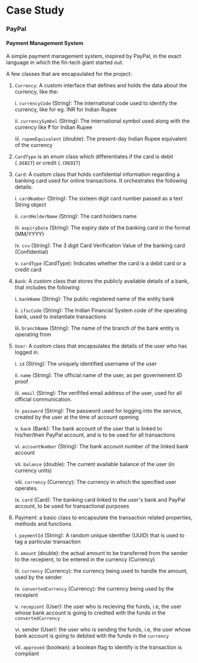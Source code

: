 # Case Study

### PayPal

#### Payment Management System

A simple payment management system, inspired by PayPal, in the exact language in which the fin-tech giant started out.

A few classes that are encapsulated for the project:

1. `Currency`: A custom interface that defines and holds the data about the currency, like the:

   i. `currencyCode` (String): The international code used to identify the currency, like for eg. INR for Indian Rupee

   ii. `currencySymbol` (String): The international symbol used along with the currency like ₹ for Indian Rupee

   iii. `rupeeEquivalent` (double): The present-day Indian Rupee equivalent of the currency

2. `CardType` is an enum class which differentiates if the card is debit (`.DEBIT`) or credit (`.CREDIT`)

3. `Card`: A custom class that holds confidential information regarding a banking card used for online transactions. It orchestrates the following details:

   i. `cardNumber` (String): The sixteen digit card number passed as a text String object

   ii. `cardHolderName` (String): The card holders name

   iii. `expiryDate` (String): The expiry date of the banking card in the format (MM/YYYY)

   iv. `cvv` (String): The 3 digit Card Verification Value of the banking card (Confidential)

   v. `cardType` (CardType): Indicates whether the card is a debit card or a credit card

4. `Bank`: A custom class that stores the publicly available details of a bank, that includes the following:

   i. `bankName` (String): The public registered name of the entity bank

   ii. `ifscCode` (String): The Indian Financial System code of the operating bank, used to instantiate transactions

   iii. `branchName` (String): The name of the branch of the bank entity is operating from

5. `User`: A custom class that encapsulates the details of the user who has logged in.

   i. `id` (String): The uniquely identified username of the user

   ii. `name` (String): The official name of the user, as per governement ID proof

   iii. `email` (String): The verififed email address of the user, used for all official communication.

   iv. `password` (String): The password used for logging into the service, created by the user at the time of account opening

   v. `bank` (Bank): The bank account of the user that is linked to his/her/their PayPal account, and is to be used for all transactions

   vi. `accountNumber` (String): The bank account number of the linked bank account

   vii. `balance` (double): The current available balance of the user (in currency units)

   viii. `currency` (Currency): The currency in which the specified user operates.

   ix. `card` (Card): The banking card linked to the user's bank and PayPal account, to be used for transactional purposes

6. Payment: a basic class to encapsulate the transaction related properties, methods and functions.

   i. `paymentId` (String): A random unique identifier (UUID) that is used to tag a particular transaction

   ii. `amount` (double): the actual amount to be transferred from the sender to the recepient, to be entered in the currency (Currency)

   iii. `currency` (Currency): the currency being used to handle the amount, used by the sender

   iv. `convertedCurrency` (Currency): the currency being used by the recepient

   v. `recepient` (User): the user who is recieving the funds, i.e, the user whose bank account is going to credited with the funds in the `convertedCurrency`

   vi. sender (User): the user who is sending the funds, i.e, the user whose bank account is going to debited with the funds in the `currency`

   vii. `approved` (boolean): a boolean flag to identify is the transaction is compliant
